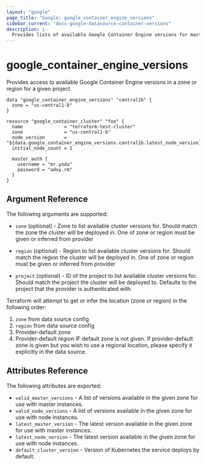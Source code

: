 ```yaml
---
layout: "google"
page_title: "Google: google_container_engine_versions"
sidebar_current: "docs-google-datasource-container-versions"
description: |-
  Provides lists of available Google Container Engine versions for masters and nodes.
---
```


# google\_container\_engine\_versions

Provides access to available Google Container Engine versions in a zone or region for a given project.

```hcl
data "google_container_engine_versions" "central1b" {
  zone = "us-central1-b"
}

resource "google_container_cluster" "foo" {
  name               = "terraform-test-cluster"
  zone               = "us-central1-b"
  node_version       = "${data.google_container_engine_versions.central1b.latest_node_version}"
  initial_node_count = 1

  master_auth {
    username = "mr.yoda"
    password = "adoy.rm"
  }
}
```

## Argument Reference

The following arguments are supported:

* `zone` (optional) - Zone to list available cluster versions for. Should match the zone the cluster will be deployed in.
    One of zone or region must be given or inferred from provider

* `region` (optional) - Region to list available cluster versions for. Should match the region the cluster will be deployed in.
    One of zone or region must be given or inferred from provider

* `project` (optional) - ID of the project to list available cluster versions for. Should match the project the cluster will be deployed to.
  Defaults to the project that the provider is authenticated with.

Terraform will attempt to get or infer the location (zone or region) in the following order:
1. `zone` from data source config
2. `region` from data source config
3. Provider-default zone
4. Provider-default region IF default zone is not given. If provider-default zone is given but you wish to use a
   regional location, please specify it explicitly in the data source.


## Attributes Reference

The following attributes are exported:

* `valid_master_versions` - A list of versions available in the given zone for use with master instances.
* `valid_node_versions` - A list of versions available in the given zone for use with node instances.
* `latest_master_version` - The latest version available in the given zone for use with master instances.
* `latest_node_version` - The latest version available in the given zone for use with node instances.
* `default_cluster_version` - Version of Kubernetes the service deploys by default.
